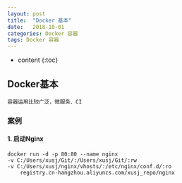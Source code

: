 ```yaml
---
layout: post
title:  "Docker 基本"
date:   2018-10-01 
categories: Docker 容器
tags: Docker 容器
---
```


* content
{:toc}

## Docker基本

	容器运用比较广泛，微服务、CI

### 案例

#### 1. 启动Nginx

```
docker run -d -p 80:80 --name nginx 
-v C:/Users/xusj/Git/:/Users/xusj/Git/:rw 
-v C:/Users/xusj/nginx/vhosts/:/etc/nginx/conf.d/:ro  
	registry.cn-hangzhou.aliyuncs.com/xusj_repo/nginx

```
